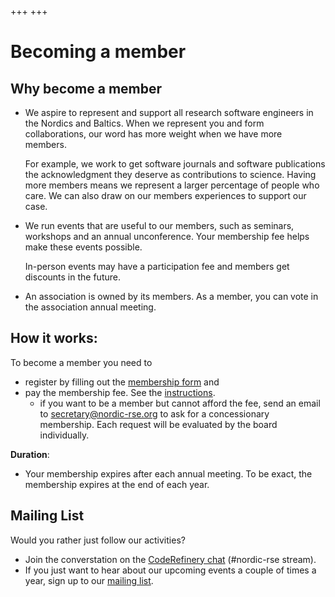 +++
+++

# Becoming a member

## Why become a member

 - We aspire to represent and support all research software engineers in the
   Nordics and Baltics. When we represent you and form collaborations, our word
   has more weight when we have more members.

   For example, we work to get software journals and software publications the
   acknowledgment they deserve as contributions to science. Having more members
   means we represent a larger percentage of people who care. We can also
   draw on our members experiences to support our case.

 - We run events that are useful to our members, such as seminars, workshops
   and an annual unconference. Your membership fee helps make these events
   possible.

   In-person events may have a participation fee and members get discounts in the future.

 - An association is owned by its members. As a member, you can vote in the
   association annual meeting.


## How it works:

To become a member you need to
 - register by filling out the [membership form](https://forms.gle/bgvYgFHrVMFrccHt6) and
 - pay the membership fee. See the [instructions](/about/membership-fee).
   - if you want to be a member but cannot afford the fee, send an email to secretary@nordic-rse.org to ask for a concessionary membership. Each request will be evaluated by the board individually.

**Duration**:
 - Your membership expires after each annual meeting. To be exact,
   the membership expires at the end of each year.

## Mailing List

Would you rather just follow our activities?
 - Join the converstation on the [CodeRefinery chat](https://coderefinery.zulipchat.com) (#nordic-rse stream).
 - If you just want to hear about our upcoming events a couple of times a year,
   sign up to our [mailing list](https://forms.gle/paPBnvsw5GAXUzBN6).
 